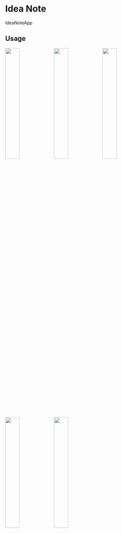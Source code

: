 # Idea Note

IdeaNoteApp

## Usage
<img src="https://github.com/KIM-Git-Hub/Idea-Note/assets/100995721/e627f56c-97f3-4662-a91c-9d1d2e81f1d9" width="30%" height="30%">
<img src="https://github.com/KIM-Git-Hub/Idea-Note/assets/100995721/65be0dde-1277-43b0-9c5b-dc552f7335da" width="30%" height="30%">
<img src="https://github.com/KIM-Git-Hub/Idea-Note/assets/100995721/ebe60724-5ab3-4b07-a427-a61ebf080ca0" width="30%" height="30%">
<img src="https://github.com/KIM-Git-Hub/Idea-Note/assets/100995721/a74b5b1f-64b2-416a-a156-713ee9f2c4c6" width="30%" height="30%">
<img src="https://github.com/KIM-Git-Hub/Idea-Note/assets/100995721/a17fc311-1bad-4e7f-830a-cf057e37cd03" width="30%" height="30%">

